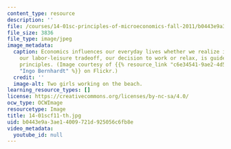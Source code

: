 ```yaml
---
content_type: resource
description: ''
file: /courses/14-01sc-principles-of-microeconomics-fall-2011/b0443e9a3ae14009721d925056c6fb8e_14-01scf11-th.jpg
file_size: 3836
file_type: image/jpeg
image_metadata:
  caption: Economics influences our everyday lives whether we realize it or not. Even
    our labor-leisure tradeoff, our decision to work or relax, is guided by economic
    principles. (Image courtesy of {{% resource_link "c6e34541-9ae2-4d5a-9b17-131a67bfe76e"
    "Ingo Bernhardt" %}} on Flickr.)
  credit: ''
  image-alt: Two girls working on the beach.
learning_resource_types: []
license: https://creativecommons.org/licenses/by-nc-sa/4.0/
ocw_type: OCWImage
resourcetype: Image
title: 14-01scf11-th.jpg
uid: b0443e9a-3ae1-4009-721d-925056c6fb8e
video_metadata:
  youtube_id: null
---
```

